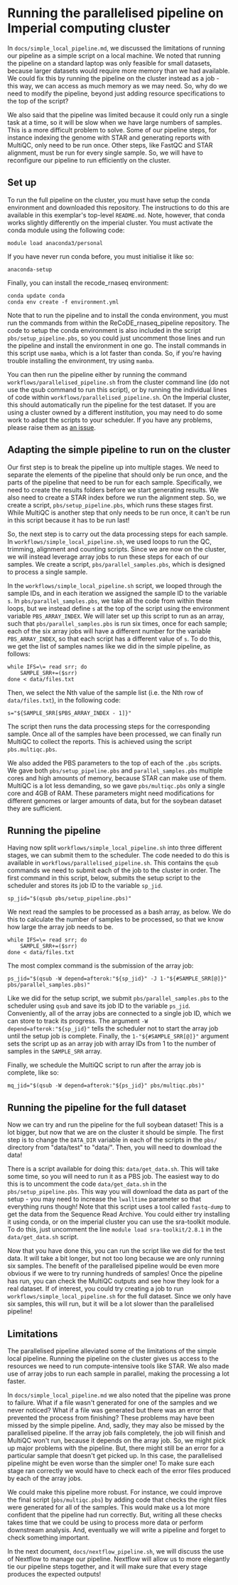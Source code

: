 # Running the parallelised pipeline on Imperial computing cluster

In `docs/simple_local_pipeline.md`, we discussed the limitations of running our pipeline as a simple script on a local machine. We noted that running the pipeline on a standard laptop was only feasible for small datasets, because larger datasets would require more memory than we had available. We could fix this by running the pipeline on the cluster instead as a job - this way, we can access as much memory as we may need. So, why do we need to modify the pipeline, beyond just adding resource specifications to the top of the script?

We also said that the pipeline was limited because it could only run a single task at a time, so it will be slow when we have large numbers of samples. This is a more difficult problem to solve. Some of our pipeline steps, for instance indexing the genome with STAR and generating reports with MultiQC, only need to be run once. Other steps, like FastQC and STAR alignment, must be run for every single sample. So, we will have to reconfigure our pipeline to run efficiently on the cluster.

## Set up

To run the full pipeline on the cluster, you must have setup the conda environment and downloaded this repository. The instructions to do this are available in this exemplar's top-level `README.md`. Note, however, that conda works slightly differently on the imperial cluster. You must activate the conda module using the following code:

```
module load anaconda3/personal
```

If you have never run conda before, you must initialise it like so:

```
anaconda-setup
```

Finally, you can install the recode_rnaseq environment:

```
conda update conda
conda env create -f environment.yml
```

Note that to run the pipeline and to install the conda environment, you must run the commands from within the ReCoDE_rnaseq_pipeline repository. The code to setup the conda environment is also included in the script `pbs/setup_pipeline.pbs`, so you could just uncomment those lines and run the pipeline and install the environment in one go. The install commands in this script use `mamba`, which is a lot faster than conda. So, if you're having trouble installing the environment, try using `mamba`.

You can then run the pipeline either by running the command `workflows/parallelised_pipeline.sh` from the cluster command line (do not use the qsub command to run this script), or by running the individual lines of code within `workflows/parallelised_pipeline.sh`. On the Imperial cluster, this should automatically run the pipeline for the test dataset. If you are using a cluster owned by a different institution, you may need to do some work to adapt the scripts to your scheduler. If you have any problems, please raise them as [an issue](https://github.com/ImperialCollegeLondon/ReCoDE_rnaseq_pipeline/issues).

## Adapting the simple pipeline to run on the cluster

Our first step is to break the pipeline up into multiple stages. We need to separate the elements of the pipeline that should only be run once, and the parts of the pipeline that need to be run for each sample. Specifically, we need to create the results folders before we start generating results. We also need to create a STAR index before we run the alignment step. So, we create a script, `pbs/setup_pipeline.pbs`, which runs these stages first. While MultiQC is another step that only needs to be run once, it can't be run in this script because it has to be run last!

So, the next step is to carry out the data processing steps for each sample. In `workflows/simple_local_pipeline.sh`, we used loops to run the QC, trimming, alignment and counting scripts. Since we are now on the cluster, we will instead leverage array jobs to run these steps for each of our samples. We create a script, `pbs/parallel_samples.pbs`, which is designed to process a single sample.

In the `workflows/simple_local_pipeline.sh` script, we looped through the sample IDs, and in each iteration we assigned the sample ID to the variable `s`. In `pbs/parallel_samples.pbs`, we take all the code from within these loops, but we instead define `s` at the top of the script using the environment variable `PBS_ARRAY_INDEX`. We will later set up this script to run as an array, such that `pbs/parallel_samples.pbs` is run six times, once for each sample; each of the six array jobs will have a different number for the variable `PBS_ARRAY_INDEX`, so that each script has a different value of `s`. To do this, we get the list of samples names like we did in the simple pipeline, as follows:

```
while IFS=\= read srr; do
    SAMPLE_SRR+=($srr)
done < data/files.txt
```

Then, we select the Nth value of the sample list (i.e. the Nth row of `data/files.txt`), in the following code:

```
s="${SAMPLE_SRR[$PBS_ARRAY_INDEX - 1]}"
```

The script then runs the data processing steps for the corresponding sample. Once all of the samples have been processed, we can finally run MultiQC to collect the reports. This is achieved using the script `pbs.multiqc.pbs`.

We also added the PBS parameters to the top of each of the `.pbs` scripts. We gave both `pbs/setup_pipeline.pbs` and `parallel_samples.pbs` multiple cores and high amounts of memory, because STAR can make use of them. MultiQC is a lot less demanding, so we gave `pbs/multiqc.pbs` only a single core and 4GB of RAM. These parameters might need modifications for different genomes or larger amounts of data, but for the soybean dataset they are sufficient.

## Running the pipeline

Having now split `workflows/simple_local_pipeline.sh` into three different stages, we can submit them to the scheduler. The code needed to do this is available in `workflows/parallelised_pipeline.sh`. This contains the `qsub` commands we need to submit each of the job to the cluster in order. The first command in this script, below, submits the setup script to the scheduler and stores its job ID to the variable `sp_jid`.

```
sp_jid="$(qsub pbs/setup_pipeline.pbs)"
```

We next read the samples to be processed as a bash array, as below. We do this to calculate the number of samples to be processed, so that we know how large the array job needs to be.

```
while IFS=\= read srr; do
    SAMPLE_SRR+=($srr)
done < data/files.txt
```

The most complex command is the submission of the array job:

```
ps_jid="$(qsub -W depend=afterok:"${sp_jid}" -J 1-"${#SAMPLE_SRR[@]}" pbs/parallel_samples.pbs)"
```

Like we did for the setup script, we submit `pbs/parallel_samples.pbs` to the scheduler using `qsub` and save its job ID to the variable `ps_jid`. Conveniently, all of the array jobs are connected to a single job ID, which we can store to track its progress. The argument `-W depend=afterok:"${sp_jid}"` tells the scheduler not to start the array job until the setup job is complete. Finally, the `1-"${#SAMPLE_SRR[@]}"` argument sets the script up as an array job with array IDs from 1 to the number of samples in the `SAMPLE_SRR` array.

Finally, we schedule the MultiQC script to run after the array job is complete, like so:

```
mq_jid="$(qsub -W depend=afterok:"${ps_jid}" pbs/multiqc.pbs)"
```

## Running the pipeline for the full dataset

Now we can try and run the pipeline for the full soybean dataset! This is a lot bigger, but now that we are on the cluster it should be simple. The first step is to change the `DATA_DIR` variable in each of the scripts in the `pbs/` directory from "data/test" to "data/". Then, you will need to download the data!

There is a script available for doing this: `data/get_data.sh`. This will take some time, so you will need to run it as a PBS job. The easiest way to do this is to uncomment the code `data/get_data.sh` in the `pbs/setup_pipeline.pbs`. This way you will download the data as part of the setup - you may need to increase the `lwalltime` parameter so that everything runs though! Note that this script uses a tool called `fastq-dump` to get the data from the Sequence Read Archive. You could either try installing it using conda, or on the imperial cluster you can use the sra-toolkit module. To do this, just uncomment the line `module load sra-toolkit/2.8.1` in the `data/get_data.sh` script.

Now that you have done this, you can run the script like we did for the test data. It will take a bit longer, but not too long because we are only running six samples. The benefit of the parallelised pipeline would be even more obvious if we were to try running hundreds of samples! Once the pipeline has run, you can check the MultiQC outputs and see how they look for a real dataset. If of interest, you could try creating a job to run `workflows/simple_local_pipeline.sh` for the full dataset. Since we only have six samples, this will run, but it will be a lot slower than the parallelised pipeline!

## Limitations

The parallelised pipeline alleviated some of the limitations of the simple local pipeline. Running the pipeline on the cluster gives us access to the resources we need to run compute-intensive tools like STAR. We also made use of array jobs to run each sample in parallel, making the processing a lot faster.

In `docs/simple_local_pipeline.md` we also noted that the pipeline was prone to failure. What if a file wasn't generated for one of the samples and we never noticed? What if a file was generated but there was an error that prevented the process from finishing? These problems may have been missed by the simple pipeline. And, sadly, they may also be missed by the parallelised pipeline. If the array job fails completely, the job will finish and MultiQC won't run, because it depends on the array job. So, we might pick up major problems with the pipeline. But, there might still be an error for a particular sample that doesn't get picked up. In this case, the parallelised pipeline might be even worse than the simpler one! To make sure each stage ran correctly we would have to check each of the error files produced by each of the array jobs.

We could make this pipeline more robust. For instance, we could improve the final script (`pbs/multiqc.pbs`) by adding code that checks the right files were generated for all of the samples. This would make us a lot more confident that the pipeline had run correctly. But, writing all these checks takes time that we could be using to process more data or perform downstream analysis. And, eventually we will write a pipeline and forget to check something important.

In the next document, `docs/nextflow_pipeline.sh`, we will discuss the use of Nextflow to manage our pipeline. Nextflow will allow us to more elegantly tie our pipeline steps together, and it will make sure that every stage produces the expected outputs!
